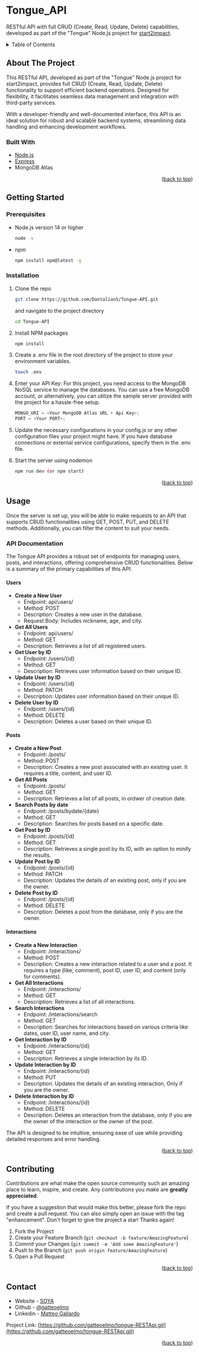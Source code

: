 <h1>Tongue_API</h1>

  <p>
    RESTful API with full CRUD (Create, Read, Update, Delete) capabilities, developed as part of the "Tongue" Node.js project for <a href="https://www.start2impact.it">start2impact</a>. 
  </p>
</div>

<!-- TABLE OF CONTENTS -->
<details>
  <summary>Table of Contents</summary>
  <ol>
    <li>
      <a href="#about-the-project">About The Project</a>
      <ul>
        <li><a href="#built-with">Built With</a></li>
      </ul>
    </li>
    <li>
      <a href="#getting-started">Getting Started</a>
      <ul>
        <li><a href="#prerequisites">Prerequisites</a></li>
        <li><a href="#installation">Installation</a></li>
      </ul>
    </li>
    <li>
      <a href="#usage">Usage</a>
      <ul>
        <li><a href="#api-documentation">API Documentation</a></li>
      </ul></li>
    <li><a href="#contact">Contact</a></li>
  </ol>
</details>

<!-- ABOUT THE PROJECT -->

## About The Project

This RESTful API, developed as part of the "Tongue" Node.js project for start2impact, provides full CRUD (Create, Read, Update, Delete) functionality to support efficient backend operations. Designed for flexibility, it facilitates seamless data management and integration with third-party services.

With a developer-friendly and well-documented interface, this API is an ideal solution for robust and scalable backend systems, streamlining data handling and enhancing development workflows.

### Built With

- [Node.js](https://nodejs.org/en/)
- [Express](https://expressjs.com/)
- MongoDB Atlas

<p align="right">(<a href="#readme-top">back to top</a>)</p>

<!-- GETTING STARTED -->

## Getting Started

### Prerequisites

- Node.js version 14 or higher
  ```sh
  node -v
  ```
- npm
  ```sh
  npm install npm@latest -g
  ```

### Installation

1. Clone the repo
   ```sh
   git clone https://github.com/Dantalian5/Tongue-API.git
   ```
   and navigate to the project directory
   ```sh
   cd Tongue-API
   ```
2. Install NPM packages
   ```sh
   npm install
   ```
3. Create a .env file in the root directory of the project to store your environment variables.
   ```sh
   touch .env
   ```
4. Enter your API Key:
   For this project, you need access to the MongoDB NoSQL service to manage the databases. You can use a free MongoDB account, or alternatively, you can utilize the sample server provided with the project for a hassle-free setup.

   ```js
   MONGO_URI = <Your MongoDB Atlas URL + Api Key>;
   PORT = <Your PORT>;
   ```

5. Update the necessary configurations in your config.js or any other configuration files your project might have. If you have database connections or external service configurations, specify them in the .env file.

6. Start the server using nodemon
   ```sh
   npm run dev (or npm start)
   ```

<p align="right">(<a href="#readme-top">back to top</a>)</p>

<!-- USAGE EXAMPLES -->

## Usage

Once the server is set up, you will be able to make requests to an API that supports CRUD functionalities using GET, POST, PUT, and DELETE methods. Additionally, you can filter the content to suit your needs.

### API Documentation

The Tongue API provides a robust set of endpoints for managing users, posts, and interactions, offering comprehensive CRUD functionalities. Below is a summary of the primary capabilities of this API:

#### Users

- **Create a New User**
  - Endpoint: api/users/
  - Method: POST
  - Description: Creates a new user in the database.
  - Request Body: Includes nickname, age, and city.
- **Get All Users**
  - Endpoint: api/users/
  - Method: GET
  - Description: Retrieves a list of all registered users.
- **Get User by ID**
  - Endpoint: /users/{id}
  - Method: GET
  - Description: Retrieves user information based on their unique ID.
- **Update User by ID**
  - Endpoint: /users/{id}
  - Method: PATCH
  - Description: Updates user information based on their unique ID.
- **Delete User by ID**
  - Endpoint: /users/{id}
  - Method: DELETE
  - Description: Deletes a user based on their unique ID.

#### Posts

- **Create a New Post**
  - Endpoint: /posts/
  - Method: POST
  - Description: Creates a new post associated with an existing user. It requires a title, content, and user ID.
- **Get All Posts**
  - Endpoint: /posts/
  - Method: GET
  - Description: Retrieves a list of all posts, in ordwer of creation date.
- **Search Posts by date**
  - Endpoint: /posts/bydate/{date}
  - Method: GET
  - Description: Searches for posts based on a specific date.
- **Get Post by ID**
  - Endpoint: /posts/{id}
  - Method: GET
  - Description: Retrieves a single post by its ID, with an option to minify the results.
- **Update Post by ID**
  - Endpoint: /posts/{id}
  - Method: PATCH
  - Description: Updates the details of an existing post, only if you are the owner.
- **Delete Post by ID**
  - Endpoint: /posts/{id}
  - Method: DELETE
  - Description: Deletes a post from the database, only if you are the owner.

#### Interactions

- **Create a New Interaction**
  - Endpoint: /interactions/
  - Method: POST
  - Description: Creates a new interaction related to a user and a post. It requires a type (like, comment), post ID, user ID, and content (only for comments).
- **Get All Interactions**
  - Endpoint: /interactions/
  - Method: GET
  - Description: Retrieves a list of all interactions.
- **Search Interactions**
  - Endpoint: /interactions/search
  - Method: GET
  - Description: Searches for interactions based on various criteria like dates, user ID, user name, and city.
- **Get Interaction by ID**
  - Endpoint: /interactions/{id}
  - Method: GET
  - Description: Retrieves a single interaction by its ID.
- **Update Interaction by ID**
  - Endpoint: /interactions/{id}
  - Method: PUT
  - Description: Updates the details of an existing interaction, Only if you are the owner.
- **Delete Interaction by ID**
  - Endpoint: /interactions/{id}
  - Method: DELETE
  - Description: Deletes an interaction from the database, only if you are the owner of the interaction or the owner of the post.

The API is designed to be intuitive, ensuring ease of use while providing detailed responses and error handling.

<p align="right">(<a href="#readme-top">back to top</a>)</p>

<!-- CONTRIBUTING -->

## Contributing

Contributions are what make the open source community such an amazing place to learn, inspire, and create. Any contributions you make are **greatly appreciated**.

If you have a suggestion that would make this better, please fork the repo and create a pull request. You can also simply open an issue with the tag "enhancement".
Don't forget to give the project a star! Thanks again!

1. Fork the Project
2. Create your Feature Branch (`git checkout -b feature/AmazingFeature`)
3. Commit your Changes (`git commit -m 'Add some AmazingFeature'`)
4. Push to the Branch (`git push origin feature/AmazingFeature`)
5. Open a Pull Request

<p align="right">(<a href="#readme-top">back to top</a>)</p>

<!-- CONTACT -->

## Contact

- Website - [SOYA](https://gatteoelmo.github.io/soya/)
- Github - [@gatteoelmo](https://github.com/gatteoelmo)
- Linkedin - [Matteo Gallardo](www.linkedin.com/in/matteo-gallardo-091562285)

Project Link: [https://github.com/gatteoelmo/tongue-RESTApi.git](https://github.com/gatteoelmo/tongue-RESTApi.git)

<p align="right">(<a href="#readme-top">back to top</a>)</p>
